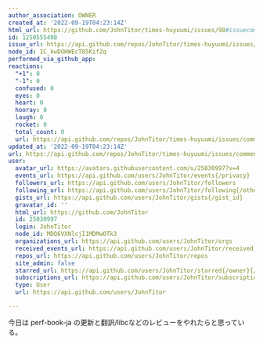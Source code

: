 ```yaml
---
author_association: OWNER
created_at: '2022-09-19T04:23:14Z'
html_url: https://github.com/JohnTitor/times-huyuumi/issues/98#issuecomment-1250555498
id: 1250555498
issue_url: https://api.github.com/repos/JohnTitor/times-huyuumi/issues/98
node_id: IC_kwDOHWEcT85KifZq
performed_via_github_app: 
reactions:
  "+1": 0
  "-1": 0
  confused: 0
  eyes: 0
  heart: 0
  hooray: 0
  laugh: 0
  rocket: 0
  total_count: 0
  url: https://api.github.com/repos/JohnTitor/times-huyuumi/issues/comments/1250555498/reactions
updated_at: '2022-09-19T04:23:14Z'
url: https://api.github.com/repos/JohnTitor/times-huyuumi/issues/comments/1250555498
user:
  avatar_url: https://avatars.githubusercontent.com/u/25030997?v=4
  events_url: https://api.github.com/users/JohnTitor/events{/privacy}
  followers_url: https://api.github.com/users/JohnTitor/followers
  following_url: https://api.github.com/users/JohnTitor/following{/other_user}
  gists_url: https://api.github.com/users/JohnTitor/gists{/gist_id}
  gravatar_id: ''
  html_url: https://github.com/JohnTitor
  id: 25030997
  login: JohnTitor
  node_id: MDQ6VXNlcjI1MDMwOTk3
  organizations_url: https://api.github.com/users/JohnTitor/orgs
  received_events_url: https://api.github.com/users/JohnTitor/received_events
  repos_url: https://api.github.com/users/JohnTitor/repos
  site_admin: false
  starred_url: https://api.github.com/users/JohnTitor/starred{/owner}{/repo}
  subscriptions_url: https://api.github.com/users/JohnTitor/subscriptions
  type: User
  url: https://api.github.com/users/JohnTitor

---
```

今日は perf-book-ja の更新と翻訳/libcなどのレビューをやれたらと思っている。